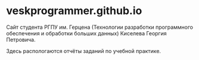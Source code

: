 # veskprogrammer.github.io
Сайт студента РГПУ им. Герцена (Технологии разработки программного обеспечения и обработки больших данных) Киселева Георгия Петровича.

Здесь распологаются отчёты заданий по учебной практике.
